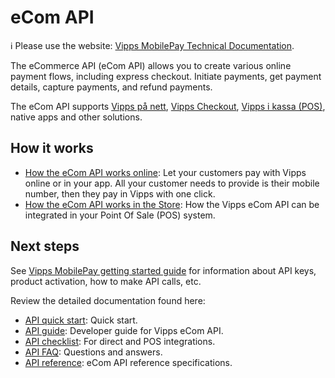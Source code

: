 <!-- START_METADATA
---
title: Introduction to the eCommerce API
sidebar_label: Introduction
sidebar_position: 1
hide_table_of_contents: true
description: Use the eCommerce API to create various online payment flows using Vipps MobilePay, including express checkout.
pagination_next: null
pagination_prev: null
---
END_METADATA -->

# eCom API

<!-- START_COMMENT -->

ℹ️ Please use the website:
[Vipps MobilePay Technical Documentation](https://developer.vippsmobilepay.com/docs/APIs/ecom-api).

<!-- END_COMMENT -->

The eCommerce API (eCom API) allows you to create various online payment flows, including express checkout. Initiate payments, get payment details, capture payments, and refund payments.

The eCom API supports
[Vipps på nett](https://vipps.no/produkter-og-tjenester/bedrift/ta-betalt-paa-nett/ta-betalt-paa-nett/),
[Vipps Checkout](https://vipps.no/produkter-og-tjenester/bedrift/ta-betalt-paa-nett/vipps-checkout/),
[Vipps i kassa (POS)](https://vipps.no/produkter-og-tjenester/bedrift/ta-betalt-i-butikk/vipps-i-kassa/),
native apps and other solutions.

## How it works

* [How the eCom API works online](./how-it-works/vipps-ecom-api-howitworks.md):  Let your customers pay with Vipps online or in your app. All your customer needs to provide is their mobile number, then they pay in Vipps with one click.
* [How the eCom API works in the Store](./how-it-works/vipps-in-store-howitworks.md): How the Vipps eCom API can be integrated in your Point Of Sale (POS) system.

## Next steps

See
[Vipps MobilePay getting started guide](https://developer.vippsmobilepay.com/docs/vipps-developers/getting-started)
for information about API keys, product activation, how to make API calls, etc.

Review the detailed documentation found here:

* [API quick start](vipps-ecom-api-quick-start.md): Quick start.
* [API guide](vipps-ecom-api.md): Developer guide for Vipps eCom API.
* [API checklist](vipps-ecom-api-checklist.md): For direct and POS integrations.
* [API FAQ](vipps-ecom-api-faq.md): Questions and answers.
* [API reference](https://developer.vippsmobilepay.com/api/ecom): eCom API reference specifications.
